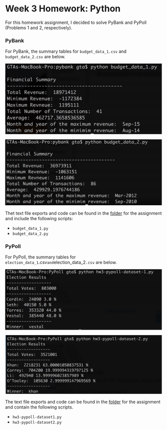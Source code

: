 # Week 3 Homework: Python

For this homework assignment, I decided to solve PyBank and PyPoll (Problems 1 and 2, respectively).

### PyBank

For PyBank, the summary tables for `budget_data_1.csv` and `budget_data_2.csv` are below.

![Budget Data 1 Summary]( https://github.com/grantaguinaldo/python-challenge/blob/master/PyBank/Screen%20Shot%202017-11-20%20at%209.46.57%20PM.png)

![Budget Data 2 Summary]( https://github.com/grantaguinaldo/python-challenge/blob/master/PyBank/Screen%20Shot%202017-11-20%20at%209.45.16%20PM.png)

Thet text file exports and code can be found in the [folder]( https://github.com/grantaguinaldo/python-challenge/tree/master/PyBank) for the assignment and include the following scripts:

+ `budget_data_1.py`
+ `budget_data_2.py`

### PyPoll

For PyPoll, the summary tables for `election_data_1`.csv` and `election_data_2`.csv` are below.

![Election Summary 1 Summary]( https://github.com/grantaguinaldo/python-challenge/blob/master/PyPoll/Screen%20Shot%202017-11-20%20at%209.20.39%20PM.png) 

![Election Summary 2 Summary]( https://github.com/grantaguinaldo/python-challenge/blob/master/PyPoll/Screen%20Shot%202017-11-20%20at%209.20.32%20PM.png) 

The text file exports and code can be found in the [folder]( https://github.com/grantaguinaldo/python-challenge/tree/master/PyPoll) for the assignment and contain the following scripts. 

+ `hw3-pypoll-dataset1.py`
+ `hw3-pypoll-dataset2.py`
